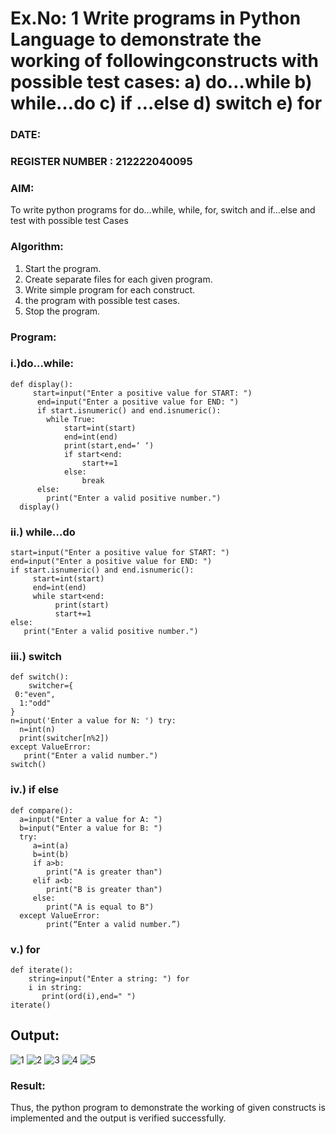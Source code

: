 # Ex.No: 1 Write programs in Python Language to demonstrate the working of followingconstructs with possible test cases: a) do…while b) while…do c) if …else d) switch e) for 

### DATE:                                                                      
### REGISTER NUMBER : 212222040095

### AIM:  
To write python programs for do…while, while, for, switch and if…else and test with possible test Cases 

### Algorithm:
1. Start the program.
2. Create separate files for each given program.
3. Write simple program for each construct.
4.  the program with possible test cases.
5. Stop the program.
### Program:

### i.)do…while: 

```
def display():
     start=input("Enter a positive value for START: ")
      end=input("Enter a positive value for END: ")
      if start.isnumeric() and end.isnumeric():
        while True:
            start=int(start)
            end=int(end)
            print(start,end=‘ ‘)
            if start<end:
                start+=1
            else:
                break
      else:
        print("Enter a valid positive number.") 
  display() 
```

### ii.) while…do 

```
start=input("Enter a positive value for START: ") 
end=input("Enter a positive value for END: ")
if start.isnumeric() and end.isnumeric():
     start=int(start)
     end=int(end)
     while start<end:
          print(start)
          start+=1
else:
   print("Enter a valid positive number.")

```

### iii.) switch 

```
def switch():
    switcher={
 0:"even",
  1:"odd"
}
n=input('Enter a value for N: ') try:
  n=int(n)
  print(switcher[n%2])
except ValueError:
   print("Enter a valid number.")
switch() 

```

### iv.) if else

```
def compare():
  a=input("Enter a value for A: ")
  b=input("Enter a value for B: ")
  try:
     a=int(a)
     b=int(b)
     if a>b:
        print("A is greater than")
     elif a<b:
        print("B is greater than")
     else:
        print("A is equal to B")
  except ValueError:
        print(“Enter a valid number.”) 

```

### v.) for

```
def iterate():
    string=input("Enter a string: ") for
    i in string:
       print(ord(i),end=" ")
iterate() 
```
## Output:
![1](https://github.com/user-attachments/assets/d36709f3-f3f3-48f8-9e11-d65ade8f4f6c)
![2](https://github.com/user-attachments/assets/69e5b8a2-800f-40e5-9d6c-0786da687e31)
![3](https://github.com/user-attachments/assets/da60dae5-9272-4726-bf9f-6ead3a9d9afe)
![4](https://github.com/user-attachments/assets/d2aafe75-f498-4acb-b9a3-939d4c776d61)
![5](https://github.com/user-attachments/assets/08c2e992-2c72-49d3-b713-8859c20ec2bf)

### Result:
Thus, the python program to demonstrate the working of given constructs is implemented and the output is verified successfully.
